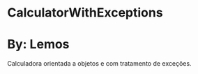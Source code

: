 # CalculatorWithExceptions
# By: Lemos
Calculadora orientada a objetos e com tratamento de exceções.
